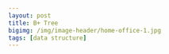 ```yaml
---
layout: post
title: B+ Tree
bigimg: /img/image-header/home-office-1.jpg
tags: [data structure]
---
```


